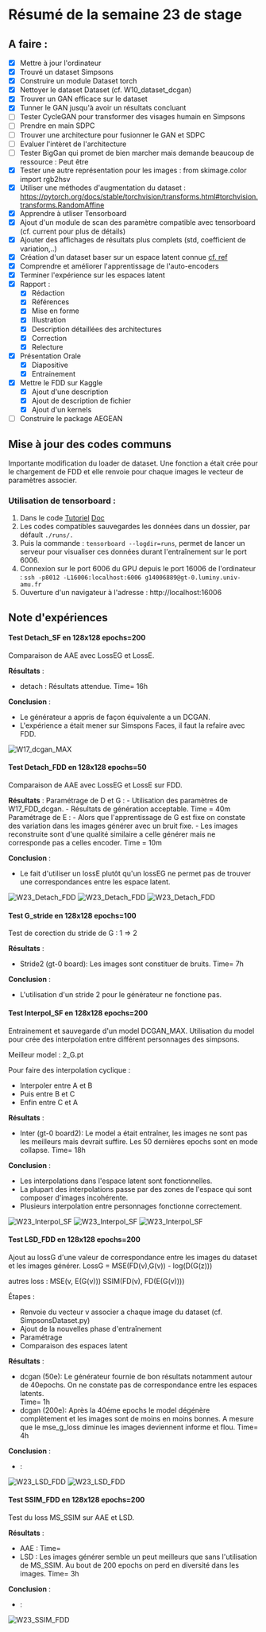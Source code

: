 # Résumé de la semaine 23 de stage


## A faire :

- [x]  Mettre à jour l'ordinateur
- [x]  Trouvé un dataset Simpsons
- [x]  Construire un module Dataset torch
- [x]  Nettoyer le dataset Dataset (cf. W10_dataset_dcgan)
- [x]  Trouver un GAN efficace sur le dataset
- [x] Tunner le GAN jusqu'à avoir un résultats concluant
- [ ] Tester CycleGAN pour transformer des visages humain en Simpsons
- [ ] Prendre en main SDPC
- [ ] Trouver une architecture pour fusionner le GAN et SDPC
- [ ] Evaluer l'intèret de l'architecture
- [ ] Tester BigGan qui promet de bien marcher mais demande beaucoup de ressource : Peut être
- [x] Tester une autre représentation pour les images : from skimage.color import rgb2hsv
- [x] Utiliser une méthodes d'augmentation du dataset : https://pytorch.org/docs/stable/torchvision/transforms.html#torchvision.transforms.RandomAffine
- [x] Apprendre à utliser Tensorboard
- [x] Ajout d'un module de scan des paramètre compatible avec tensorboard (cf. current pour plus de détails)
- [x] Ajouter des affichages de résultats plus complets (std, coefficient de variation,..)
- [x] Création d'un dataset baser sur un espace latent connue [cf. ref](http://datashader.org/topics/strange_attractors.html)
- [x] Comprendre et améliorer l'apprentissage de l'auto-encoders
- [x] Terminer l'expérience sur les espaces latent
- [x] Rapport :
  - [x] Rédaction
  - [x] Références
  - [x] Mise en forme
  - [x] Illustration
  - [x] Description détaillées des architectures
  - [x] Correction
  - [x] Relecture
- [x] Présentation Orale
  - [x] Diapositive
  - [x] Entrainement
- [x] Mettre le FDD sur Kaggle
  - [x] Ajout d'une description
  - [x] Ajout de description de fichier
  - [x] Ajout d'un kernels
- [ ] Construire le package AEGEAN

## Mise à jour des codes communs

Importante modification du loader de dataset.
Une fonction a était crée pour le chargement de FDD et elle renvoie pour chaque images le vecteur de paramètres associer.

### Utilisation de tensorboard :

1. Dans le code [Tutoriel](https://www.tensorflow.org/guide/summaries_and_tensorboard) [Doc](https://pytorch.org/docs/stable/tensorboard.html)
2. Les codes compatibles sauvegardes les données dans un dossier, par défault `./runs/.`
3. Puis la commande : `tensorboard --logdir=runs`, permet de lancer un serveur pour visualiser ces données durant l'entraînement sur le port 6006.
4. Connexion sur le port 6006 du GPU depuis le port 16006 de l'ordinateur : `ssh -p8012 -L16006:localhost:6006 g14006889@gt-0.luminy.univ-amu.fr`
5. Ouverture d'un navigateur à l'adresse : http://localhost:16006

## Note d'expériences

#### Test Detach_SF en 128x128 epochs=200
Comparaison de AAE avec LossEG et LossE.

__Résultats__ :
  - detach : Résultats attendue.
    Time= 16h

__Conclusion__ :
  - Le générateur a appris de façon équivalente  a un DCGAN.
  - L'expérience a était mener sur Simspons Faces, il faut la refaire avec FDD.

![W17_dcgan_MAX](W23_Detach_SF/200.png "MAX")

#### Test Detach_FDD en 128x128 epochs=50
Comparaison de AAE avec LossEG et LossE sur FDD.

__Résultats__ :
  Paramétrage de D et G :
    - Utilisation des paramètres de W17_FDD_dcgan.
    - Résultats de génération acceptable.
    Time = 40m
  Paramétrage de E :
    - Alors que l'apprentissage de G est fixe on constate des variation dans les images générer avec un bruit fixe.
    - Les images reconstruite sont d'une qualité similaire a celle générer mais ne corresponde pas a celles encoder.
    Time = 10m

__Conclusion__ :
  - Le fait d'utiliser un lossE plutôt qu'un lossEG ne permet pas de trouver une correspondances entre les espace latent.

![W23_Detach_FDD](W23_Detach_FDD/train_DG_50.png "Train D et G")
![W23_Detach_FDD](W23_Detach_FDD/FDD_sample.png "Images du dataset avant reconstruction")
![W23_Detach_FDD](W23_Detach_FDD/reconstruct_GEx_50.png "Images du dataset reconstruite par EG")


#### Test G_stride en 128x128 epochs=100
Test de corection du stride de G : 1 => 2

__Résultats__ :
  - Stride2 (gt-0 board): Les images sont constituer de bruits.
    Time= 7h

__Conclusion__ :
  - L'utilisation d'un stride 2 pour le générateur ne fonctione pas.

#### Test Interpol_SF en 128x128 epochs=200
Entrainement et sauvegarde d'un model DCGAN_MAX.
Utilisation du model pour crée des interpolation entre différent personnages des simpsons.

Meilleur model : 2_G.pt

Pour faire des interpolation cyclique :
  - Interpoler entre A et B
  - Puis entre B et C
  - Enfin entre C et A

__Résultats__ :
  - Inter (gt-0 board2): Le model a était entraîner, les images ne sont pas les meilleurs mais devrait suffire. Les 50 dernières epochs sont en mode collapse.
    Time= 18h

__Conclusion__ :
  - Les interpolations dans l'espace latent sont fonctionnelles.
  - La plupart des interpolations passe par des zones de l'espace qui sont composer d'images incohérente.
  - Plusieurs interpolation entre personnages fonctionne correctement.

![W23_Interpol_SF](W23_Interpol_SF/results/inter7/training.gif "Interpolation entre Lisa et Bart")
![W23_Interpol_SF](W23_Interpol_SF/results/inter4/training.gif "Interpolation entre Homer et Lisa")
![W23_Interpol_SF](W23_Interpol_SF/results/inter5/training.gif "Interpolation entre deux version de Homer")

#### Test LSD_FDD en 128x128 epochs=200
Ajout au lossG d'une valeur de correspondance entre les images du dataset et les images générer.
LossG = MSE(FD(v),G(v)) - log(D(G(z)))


autres loss :
MSE(v, E(G(v)))
SSIM(FD(v), FD(E(G(v))))



Étapes :
  - Renvoie du vecteur v associer a chaque image du dataset (cf. SimpsonsDataset.py)
  - Ajout de la nouvelles phase d'entraînement
  - Paramétrage
  - Comparaison des espaces latent  

__Résultats__ :
  - dcgan (50e): Le générateur fournie de bon résultats notamment autour de 40epochs. On ne constate pas de correspondance entre les espaces latents.  
    Time= 1h
  - dcgan (200e): Après la 40éme epochs le model dégénère complètement et les images sont de moins en moins bonnes. A mesure que le mse_g_loss diminue les images deviennent informe et flou.
    Time= 4h

__Conclusion__ :
  - :

![W23_LSD_FDD](W23_LSD_FDD/40.png "Images générer après 40 epochs")
![W23_LSD_FDD](W23_LSD_FDD/200.png "Images générer après 200 epochs")

#### Test SSIM_FDD en 128x128 epochs=200
Test du loss MS_SSIM sur AAE et LSD.

__Résultats__ :
  - AAE :
    Time=
  - LSD : Les images générer semble un peut meilleurs que sans l'utilisation de MS_SSIM. Au bout de 200 epochs on perd en diversité dans les images.
    Time= 3h

__Conclusion__ :
  - :

![W23_SSIM_FDD](W23_SSIM_FDD/200_lsd.png "Images générer avec MS-SSIM et LSD")
